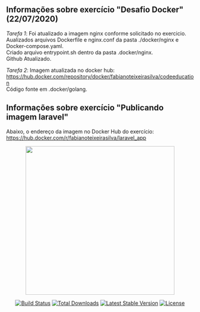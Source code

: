 ## Informações sobre exercício "Desafio Docker" (22/07/2020)

*Tarefa 1*: Foi atualizado a imagem nginx conforme solicitado no exercicio.<br />
Aualizados arquivos Dockerfile e nginx.conf da pasta ./docker/nginx e Docker-compose.yaml.<br />
Criado arquivo entrypoint.sh dentro da pasta .docker/nginx.<br />
Github Atualizado.

*Tarefa 2*: Imagem atualizada no docker hub: https://hub.docker.com/repository/docker/fabianoteixeirasilva/codeeducation<br />
Código fonte em .docker/golang.<br />

## Informações sobre exercício "Publicando imagem laravel"

Abaixo, o endereço da imagem no Docker Hub do exercício:
https://hub.docker.com/r/fabianoteixeirasilva/laravel_app


<p align="center"><img src="https://res.cloudinary.com/dtfbvvkyp/image/upload/v1566331377/laravel-logolockup-cmyk-red.svg" width="400"></p>

<p align="center">
<a href="https://travis-ci.org/laravel/framework"><img src="https://travis-ci.org/laravel/framework.svg" alt="Build Status"></a>
<a href="https://packagist.org/packages/laravel/framework"><img src="https://poser.pugx.org/laravel/framework/d/total.svg" alt="Total Downloads"></a>
<a href="https://packagist.org/packages/laravel/framework"><img src="https://poser.pugx.org/laravel/framework/v/stable.svg" alt="Latest Stable Version"></a>
<a href="https://packagist.org/packages/laravel/framework"><img src="https://poser.pugx.org/laravel/framework/license.svg" alt="License"></a>
</p>
